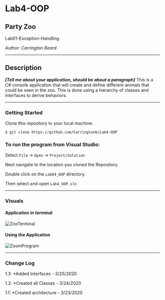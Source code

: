 # Lab4-OOP

## Party Zoo

Lab01-Exception-Handling

*Author: Carrington Beard*

----

## Description
***[Tell me about your application, should be about a paragraph]***
This is a C# console application that will create and define different animals that could be seen in the zoo. This is done using a hierarchy of classes and interfaces to derive behaviors.

---

### Getting Started
Clone this repository to your local machine.

```
$ git clone https://github.com/Carringtonb/Lab4-OOP
```

### To run the program from Visual Studio:
Select ```File``` -> ```Open``` -> ```Project/Solution```

Next navigate to the location you cloned the Repository.

Double click on the ```Lab04_OOP``` directory.

Then select and open ```Lab4_OOP.sln```

---

### Visuals
#### Application in terminal
![ZooTerminal](https://user-images.githubusercontent.com/58369033/77584660-6f56be80-6ea0-11ea-92fe-a47080bb8660.png)
#### Using the Application
![ZoomProgram](https://user-images.githubusercontent.com/58369033/77584650-6bc33780-6ea0-11ea-9029-ee7ec42f8a75.png)

---

### Change Log

1.3: *Added Interfaces - 3/25/2020 

1.2: *Created all Classes - 3/24/2020 

1.1: *Created architecture - 3/23/2020

